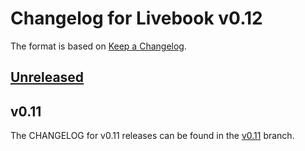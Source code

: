# Changelog for Livebook v0.12

The format is based on [Keep a Changelog](https://keepachangelog.com/en/1.0.0/).

## [Unreleased](https://github.com/livebook-dev/livebook/tree/main)

## v0.11

The CHANGELOG for v0.11 releases can be found in the [v0.11](https://github.com/livebook-dev/livebook/tree/v0.11/CHANGELOG.md) branch.

